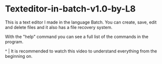 # Texteditor-in-batch-v1.0-by-L8
This is a text editor I made in the language Batch. You can create, save, edit and delete files and it also has a file recovery system.

With the "help" command you can see a full list of the commands in the program.


^
|
It is recommended to watch this video to understand everything from the beginning on.

